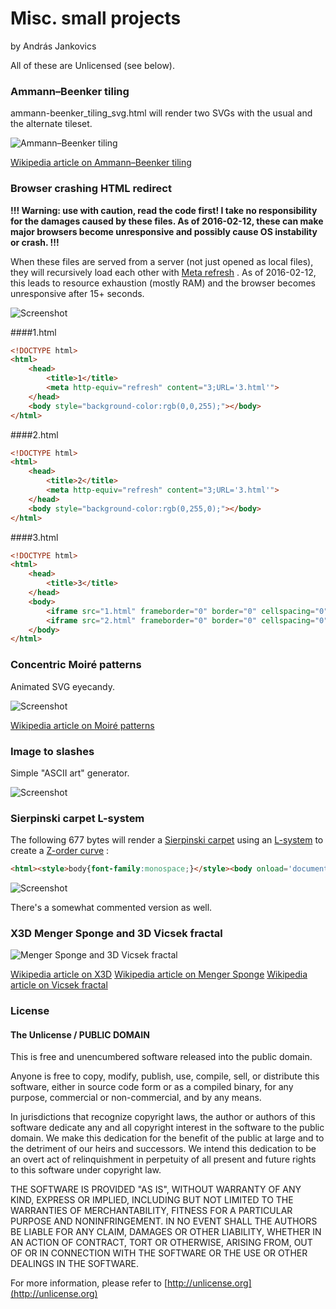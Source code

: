 # Misc. small projects

by András Jankovics

All of these are Unlicensed (see below).

### Ammann–Beenker tiling

ammann-beenker_tiling_svg.html will render two SVGs with the usual and the alternate tileset. 

![Ammann–Beenker tiling](https://github.com/jankovicsandras/misc/blob/master/ammann-beenker_tiling.png)

[Wikipedia article on Ammann–Beenker tiling](https://en.wikipedia.org/wiki/Ammann%E2%80%93Beenker_tiling)

### Browser crashing HTML redirect

**!!! Warning: use with caution, read the code first! I take no responsibility for the damages caused by these files. As of 2016-02-12, these can make major browsers become unresponsive and possibly cause OS instability or crash. !!!**

When these files are served from a server (not just opened as local files), they will recursively load each other with [Meta refresh](https://en.wikipedia.org/wiki/Meta_refresh) . As of 2016-02-12, this leads to resource exhaustion (mostly RAM) and the browser becomes unresponsive after 15+ seconds. 

![Screenshot](https://github.com/jankovicsandras/misc/blob/master/browser_crashing_html_redirect.png)

####1.html

```html
<!DOCTYPE html>
<html>
	<head>
		<title>1</title>
		<meta http-equiv="refresh" content="3;URL='3.html'">
	</head>
	<body style="background-color:rgb(0,0,255);"></body>
</html>
```

####2.html

```html
<!DOCTYPE html>
<html>
	<head>
		<title>2</title>
		<meta http-equiv="refresh" content="3;URL='3.html'">
	</head>
	<body style="background-color:rgb(0,255,0);"></body>
</html>
```

####3.html

```html
<!DOCTYPE html>
<html>
	<head>
		<title>3</title>
	</head>
	<body>
		<iframe src="1.html" frameborder="0" border="0" cellspacing="0" style="position:absolute;border-style: none;top:0%;left:0%;width: 100%; height: 50%;margin:0;padding:0;border:none;clear:none;display:block;" ></iframe> 
		<iframe src="2.html" frameborder="0" border="0" cellspacing="0" style="position:absolute;border-style: none;top:50%;left:0%;width: 100%; height: 50%;margin:0;padding:0;border:none;clear:none;display:block;" ></iframe> 
	</body>
</html>
```

### Concentric Moiré patterns

Animated SVG eyecandy.

![Screenshot](https://github.com/jankovicsandras/misc/blob/master/concentric_moire_patterns.png)

[Wikipedia article on Moiré patterns](https://en.wikipedia.org/wiki/Moire_patterns)

### Image to slashes

Simple "ASCII art" generator.

![Screenshot](https://github.com/jankovicsandras/misc/blob/master/image_to_slashes.png)

### Sierpinski carpet L-system

The following 677 bytes will render a [Sierpinski carpet](https://en.wikipedia.org/wiki/Sierpinski_carpet) using an [L-system](https://en.wikipedia.org/wiki/L-system) to create a [Z-order curve](https://en.wikipedia.org/wiki/Z-order_curve) :

```html
<html><style>body{font-family:monospace;}</style><body onload='document.body.innerHTML=g(f({".":"....O....","O":"OOOOOOOOO"},".",5))'><script>function f(r,s,i){for(j=i;j--;){var a=s.split('');for(k=a.length;k--;){a[k]=r[a[k]]}s=a.join('')}return s}function p(i){var n=1;while(i%Math.pow(3,n)==0){n++}return n-1}function g(s){var b='',m,n=0,d=Math.sqrt(s.length);var a=[];for(m=0;m<d;m++){a[m]=[]}m=0;a[0][0]=s.charAt(0);for(i=1;i<s.length;i++){var x,y,z=p(i);if(z>0){if(z%2==1){x=Math.pow(3,(z+1)/2);y=0}else{x=0;y=Math.pow(3,z/2)}x=-x+1;y=-y+1}else{x=1;y=0}m+=x;n+=y;a[m][n]=s.charAt(i)}for(m=0;m<d;m++){for(n=0;n<d;n++){b+=a[m][n];}b+='<br/>'}return b}</script></body></html>
```

![Screenshot](https://github.com/jankovicsandras/misc/blob/master/sierpinski_carpet_l-system.png)

There's a somewhat commented version as well.

### X3D Menger Sponge and 3D Vicsek fractal

![Menger Sponge and 3D Vicsek fractal](https://github.com/jankovicsandras/misc/blob/master/x3d_menger_vicsek.png)

[Wikipedia article on X3D](https://en.wikipedia.org/wiki/X3d)
[Wikipedia article on Menger Sponge](https://en.wikipedia.org/wiki/Menger_sponge)
[Wikipedia article on Vicsek fractal](https://en.wikipedia.org/wiki/Vicsek_fractal)

### License
#### The Unlicense / PUBLIC DOMAIN

This is free and unencumbered software released into the public domain.

Anyone is free to copy, modify, publish, use, compile, sell, or
distribute this software, either in source code form or as a compiled
binary, for any purpose, commercial or non-commercial, and by any
means.

In jurisdictions that recognize copyright laws, the author or authors
of this software dedicate any and all copyright interest in the
software to the public domain. We make this dedication for the benefit
of the public at large and to the detriment of our heirs and
successors. We intend this dedication to be an overt act of
relinquishment in perpetuity of all present and future rights to this
software under copyright law.

THE SOFTWARE IS PROVIDED "AS IS", WITHOUT WARRANTY OF ANY KIND,
EXPRESS OR IMPLIED, INCLUDING BUT NOT LIMITED TO THE WARRANTIES OF
MERCHANTABILITY, FITNESS FOR A PARTICULAR PURPOSE AND NONINFRINGEMENT.
IN NO EVENT SHALL THE AUTHORS BE LIABLE FOR ANY CLAIM, DAMAGES OR
OTHER LIABILITY, WHETHER IN AN ACTION OF CONTRACT, TORT OR OTHERWISE,
ARISING FROM, OUT OF OR IN CONNECTION WITH THE SOFTWARE OR THE USE OR
OTHER DEALINGS IN THE SOFTWARE.

For more information, please refer to [http://unlicense.org](http://unlicense.org)
